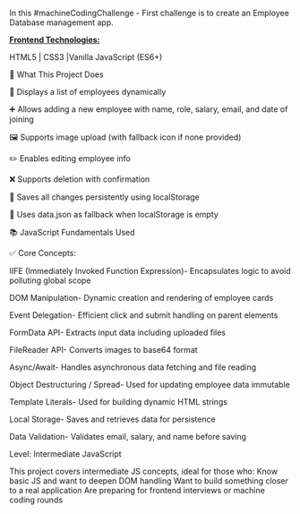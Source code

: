 In this #machineCodingChallenge - First challenge is to create an Employee Database management app.

<b><u>Frontend Technologies: </u></b>

HTML5 | CSS3 |Vanilla JavaScript (ES6+)


🚀 What This Project Does

🧑 Displays a list of employees dynamically

➕ Allows adding a new employee with name, role, salary, email, and date of joining

🖼️ Supports image upload (with fallback icon if none provided)

✏️ Enables editing employee info

❌ Supports deletion with confirmation

💾 Saves all changes persistently using localStorage

🔁 Uses data.json as fallback when localStorage is empty


📚 JavaScript Fundamentals Used

✅ Core Concepts:

IIFE (Immediately Invoked Function Expression)-	Encapsulates logic to avoid polluting global scope

DOM Manipulation-	Dynamic creation and rendering of employee cards

Event Delegation-	Efficient click and submit handling on parent elements

FormData API-	Extracts input data including uploaded files

FileReader API-	Converts images to base64 format

Async/Await-	Handles asynchronous data fetching and file reading

Object Destructuring / Spread-	Used for updating employee data immutable

Template Literals-	Used for building dynamic HTML strings

Local Storage-	Saves and retrieves data for persistence

Data Validation-	Validates email, salary, and name before saving



Level: Intermediate JavaScript

This project covers intermediate JS concepts, ideal for those who:
Know basic JS and want to deepen DOM handling
Want to build something closer to a real application
Are preparing for frontend interviews or machine coding rounds


